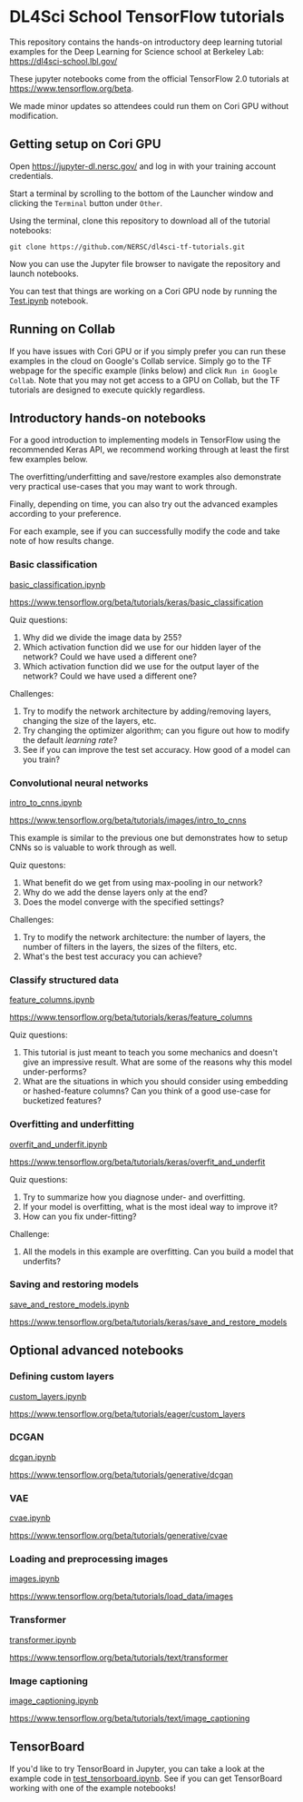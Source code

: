 # DL4Sci School TensorFlow tutorials

This repository contains the hands-on introductory deep learning tutorial examples for the
Deep Learning for Science school at Berkeley Lab: https://dl4sci-school.lbl.gov/

These jupyter notebooks come from the official TensorFlow 2.0 tutorials at
https://www.tensorflow.org/beta.

We made minor updates so attendees could run them on Cori GPU without modification.

## Getting setup on Cori GPU

Open https://jupyter-dl.nersc.gov/ and log in with your training account
credentials.

Start a terminal by scrolling to the bottom of the Launcher window and clicking
the `Terminal` button under `Other`.

Using the terminal, clone this repository to download all of the tutorial
notebooks:

`git clone https://github.com/NERSC/dl4sci-tf-tutorials.git`

Now you can use the Jupyter file browser to navigate the repository and launch
notebooks.

You can test that things are working on a Cori GPU node by running the
[Test.ipynb](Test.ipynb) notebook.

## Running on Collab

If you have issues with Cori GPU or if you simply prefer you can run these
examples in the cloud on Google's Collab service. Simply go to the TF webpage
for the specific example (links below) and click `Run in Google Collab`.
Note that you may not get access to a GPU on Collab, but the TF tutorials are
designed to execute quickly regardless.

## Introductory hands-on notebooks

For a good introduction to implementing models in TensorFlow using the recommended
Keras API, we recommend working through at least the first few examples below.

The overfitting/underfitting and save/restore examples also demonstrate very
practical use-cases that you may want to work through.

Finally, depending on time, you can also try out the advanced examples according
to your preference.

For each example, see if you can successfully modify the code and take note of how results change.

### Basic classification

[basic_classification.ipynb](basic_classification.ipynb)

https://www.tensorflow.org/beta/tutorials/keras/basic_classification

Quiz questions:
1. Why did we divide the image data by 255?
2. Which activation function did we use for our hidden layer of the network? Could we have used a different one?
3. Which activation function did we use for the output layer of the network? Could we have used a different one?

Challenges:
1. Try to modify the network architecture by adding/removing layers, changing the size of the layers, etc.
2. Try changing the optimizer algorithm; can you figure out how to modify the default *learning rate*?
3. See if you can improve the test set accuracy. How good of a model can you train?


### Convolutional neural networks

[intro_to_cnns.ipynb](intro_to_cnns.ipynb)

https://www.tensorflow.org/beta/tutorials/images/intro_to_cnns

This example is similar to the previous one but demonstrates how to setup CNNs so is valuable to work through as well.

Quiz questons:
1. What benefit do we get from using max-pooling in our network?
2. Why do we add the dense layers only at the end?
3. Does the model converge with the specified settings?

Challenges:
1. Try to modify the network architecture: the number of layers, the number of filters in the layers, the sizes of the filters, etc.
2. What's the best test accuracy you can achieve?

### Classify structured data

[feature_columns.ipynb](feature_columns.ipynb)

https://www.tensorflow.org/beta/tutorials/keras/feature_columns

Quiz questions:
1. This tutorial is just meant to teach you some mechanics and doesn't give an impressive result. What are some of the reasons why this model under-performs?
2. What are the situations in which you should consider using embedding or hashed-feature columns? Can you think of a good use-case for bucketized features?

### Overfitting and underfitting

[overfit_and_underfit.ipynb](overfit_and_underfit.ipynb)

https://www.tensorflow.org/beta/tutorials/keras/overfit_and_underfit

Quiz questions:
1. Try to summarize how you diagnose under- and overfitting.
2. If your model is overfitting, what is the most ideal way to improve it?
3. How can you fix under-fitting?

Challenge:
1. All the models in this example are overfitting. Can you build a model that underfits?

### Saving and restoring models

[save_and_restore_models.ipynb](save_and_restore_models.ipynb)

https://www.tensorflow.org/beta/tutorials/keras/save_and_restore_models

## Optional advanced notebooks

### Defining custom layers

[custom_layers.ipynb](custom_layers.ipynb)

https://www.tensorflow.org/beta/tutorials/eager/custom_layers

### DCGAN

[dcgan.ipynb](dcgan.ipynb)

https://www.tensorflow.org/beta/tutorials/generative/dcgan

### VAE

[cvae.ipynb](cvae.ipynb)

https://www.tensorflow.org/beta/tutorials/generative/cvae

### Loading and preprocessing images

[images.ipynb](images.ipynb)

https://www.tensorflow.org/beta/tutorials/load_data/images

### Transformer

[transformer.ipynb](transformer.ipynb)

https://www.tensorflow.org/beta/tutorials/text/transformer

### Image captioning

[image_captioning.ipynb](image_captioning.ipynb)

https://www.tensorflow.org/beta/tutorials/text/image_captioning

## TensorBoard

If you'd like to try TensorBoard in Jupyter, you can take a look at the example
code in [test_tensorboard.ipynb](test_tensorboard.ipynb). See if you can get
TensorBoard working with one of the example notebooks!
